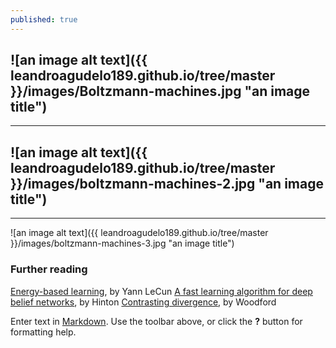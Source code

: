 ```yaml
---
published: true
---
```




![an image alt text]({{ leandroagudelo189.github.io/tree/master }}/images/Boltzmann-machines.jpg "an image title")
----
****

![an image alt text]({{ leandroagudelo189.github.io/tree/master }}/images/boltzmann-machines-2.jpg "an image title")
----
****

![an image alt text]({{ leandroagudelo189.github.io/tree/master }}/images/boltzmann-machines-3.jpg "an image title")

### Further reading

[Energy-based learning](http://yann.lecun.com/exdb/publis/pdf/lecun-06.pdf), by Yann LeCun 
[A fast learning algorithm for deep belief networks](https://www.cs.toronto.edu/~hinton/absps/fastnc.pdf), by Hinton 
[Contrasting divergence](http://www.robots.ox.ac.uk/~ojw/files/NotesOnCD.pdf), by Woodford

Enter text in [Markdown](http://daringfireball.net/projects/markdown/). Use the toolbar above, or click the **?** button for formatting help.
